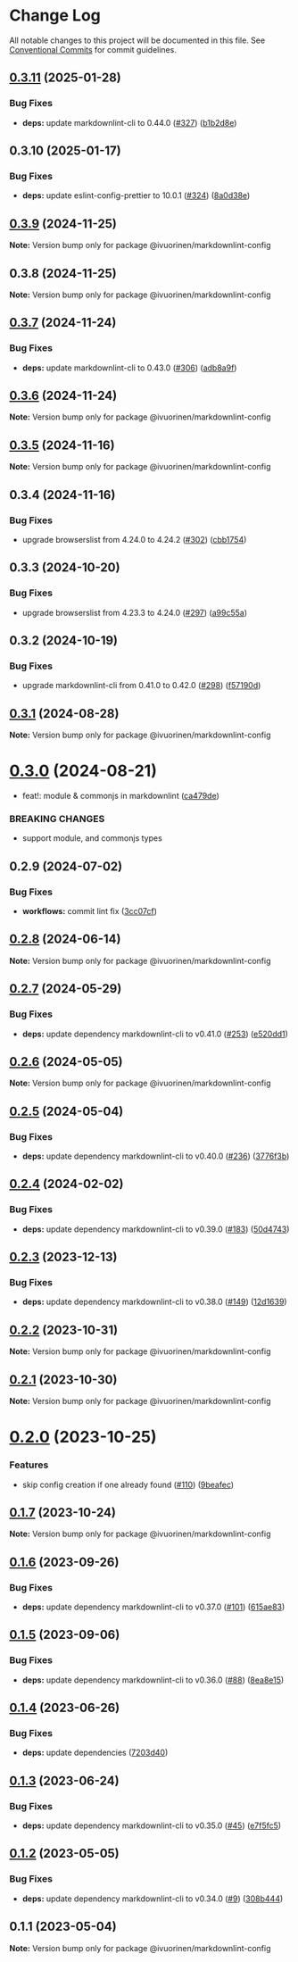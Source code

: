 # Change Log

All notable changes to this project will be documented in this file.
See [Conventional Commits](https://conventionalcommits.org) for commit guidelines.

## [0.3.11](https://github.com/ivuorinen/base-configs/compare/@ivuorinen/markdownlint-config@0.3.10...@ivuorinen/markdownlint-config@0.3.11) (2025-01-28)


### Bug Fixes

* **deps:** update markdownlint-cli to 0.44.0 ([#327](https://github.com/ivuorinen/base-configs/issues/327)) ([b1b2d8e](https://github.com/ivuorinen/base-configs/commit/b1b2d8e581cb2d939eab3ff2ae33643c4419196a))





## 0.3.10 (2025-01-17)


### Bug Fixes

* **deps:** update eslint-config-prettier to 10.0.1 ([#324](https://github.com/ivuorinen/base-configs/issues/324)) ([8a0d38e](https://github.com/ivuorinen/base-configs/commit/8a0d38e173df40b771d42b694a24145559200506))





## [0.3.9](https://github.com/ivuorinen/base-configs/compare/@ivuorinen/markdownlint-config@0.3.8...@ivuorinen/markdownlint-config@0.3.9) (2024-11-25)

**Note:** Version bump only for package @ivuorinen/markdownlint-config





## 0.3.8 (2024-11-25)

**Note:** Version bump only for package @ivuorinen/markdownlint-config

## [0.3.7](https://github.com/ivuorinen/base-configs/compare/@ivuorinen/markdownlint-config@0.3.6...@ivuorinen/markdownlint-config@0.3.7) (2024-11-24)

### Bug Fixes

- **deps:** update markdownlint-cli to 0.43.0 ([#306](https://github.com/ivuorinen/base-configs/issues/306)) ([adb8a9f](https://github.com/ivuorinen/base-configs/commit/adb8a9f577622af91b6d6c6a1add3c9d22b3e48e))

## [0.3.6](https://github.com/ivuorinen/base-configs/compare/@ivuorinen/markdownlint-config@0.3.5...@ivuorinen/markdownlint-config@0.3.6) (2024-11-24)

**Note:** Version bump only for package @ivuorinen/markdownlint-config

## [0.3.5](https://github.com/ivuorinen/base-configs/compare/@ivuorinen/markdownlint-config@0.3.4...@ivuorinen/markdownlint-config@0.3.5) (2024-11-16)

**Note:** Version bump only for package @ivuorinen/markdownlint-config

## 0.3.4 (2024-11-16)

### Bug Fixes

- upgrade browserslist from 4.24.0 to 4.24.2 ([#302](https://github.com/ivuorinen/base-configs/issues/302)) ([cbb1754](https://github.com/ivuorinen/base-configs/commit/cbb17540f3cd7fc81f0032e557568c65ed0a9744))

## 0.3.3 (2024-10-20)

### Bug Fixes

- upgrade browserslist from 4.23.3 to 4.24.0 ([#297](https://github.com/ivuorinen/base-configs/issues/297)) ([a99c55a](https://github.com/ivuorinen/base-configs/commit/a99c55aab760142b5d77ad80ce5d44b25dde17d7))

## 0.3.2 (2024-10-19)

### Bug Fixes

- upgrade markdownlint-cli from 0.41.0 to 0.42.0 ([#298](https://github.com/ivuorinen/base-configs/issues/298)) ([f57190d](https://github.com/ivuorinen/base-configs/commit/f57190d55c27101f66583cc0000733b2707c1e5f))

## [0.3.1](https://github.com/ivuorinen/base-configs/compare/@ivuorinen/markdownlint-config@0.3.0...@ivuorinen/markdownlint-config@0.3.1) (2024-08-28)

**Note:** Version bump only for package @ivuorinen/markdownlint-config

# [0.3.0](https://github.com/ivuorinen/base-configs/compare/@ivuorinen/markdownlint-config@0.2.9...@ivuorinen/markdownlint-config@0.3.0) (2024-08-21)

- feat!: module & commonjs in markdownlint ([ca479de](https://github.com/ivuorinen/base-configs/commit/ca479deb20f65f048f128b284c2f178ca9e90ea2))

### BREAKING CHANGES

- support module, and commonjs types

## 0.2.9 (2024-07-02)

### Bug Fixes

- **workflows:** commit lint fix ([3cc07cf](https://github.com/ivuorinen/base-configs/commit/3cc07cf3ffd8743860a07bb85aa4d275bb63094e))

## [0.2.8](https://github.com/ivuorinen/base-configs/compare/@ivuorinen/markdownlint-config@0.2.7...@ivuorinen/markdownlint-config@0.2.8) (2024-06-14)

**Note:** Version bump only for package @ivuorinen/markdownlint-config

## [0.2.7](https://github.com/ivuorinen/base-configs/compare/@ivuorinen/markdownlint-config@0.2.6...@ivuorinen/markdownlint-config@0.2.7) (2024-05-29)

### Bug Fixes

- **deps:** update dependency markdownlint-cli to v0.41.0 ([#253](https://github.com/ivuorinen/base-configs/issues/253)) ([e520dd1](https://github.com/ivuorinen/base-configs/commit/e520dd18fa126d773068d606a8b409d3fb5b5b00))

## [0.2.6](https://github.com/ivuorinen/base-configs/compare/@ivuorinen/markdownlint-config@0.2.5...@ivuorinen/markdownlint-config@0.2.6) (2024-05-05)

**Note:** Version bump only for package @ivuorinen/markdownlint-config

## [0.2.5](https://github.com/ivuorinen/base-configs/compare/@ivuorinen/markdownlint-config@0.2.4...@ivuorinen/markdownlint-config@0.2.5) (2024-05-04)

### Bug Fixes

- **deps:** update dependency markdownlint-cli to v0.40.0 ([#236](https://github.com/ivuorinen/base-configs/issues/236)) ([3776f3b](https://github.com/ivuorinen/base-configs/commit/3776f3b223e6ad5d3809490cbd9d17075aaa2838))

## [0.2.4](https://github.com/ivuorinen/base-configs/compare/@ivuorinen/markdownlint-config@0.2.3...@ivuorinen/markdownlint-config@0.2.4) (2024-02-02)

### Bug Fixes

- **deps:** update dependency markdownlint-cli to v0.39.0 ([#183](https://github.com/ivuorinen/base-configs/issues/183)) ([50d4743](https://github.com/ivuorinen/base-configs/commit/50d4743f3bb7eb1458da6f67aafd3e409adf329a))

## [0.2.3](https://github.com/ivuorinen/base-configs/compare/@ivuorinen/markdownlint-config@0.2.2...@ivuorinen/markdownlint-config@0.2.3) (2023-12-13)

### Bug Fixes

- **deps:** update dependency markdownlint-cli to v0.38.0 ([#149](https://github.com/ivuorinen/base-configs/issues/149)) ([12d1639](https://github.com/ivuorinen/base-configs/commit/12d1639290f8e81b03a4a712e41ab8334b4fadfc))

## [0.2.2](https://github.com/ivuorinen/base-configs/compare/@ivuorinen/markdownlint-config@0.2.1...@ivuorinen/markdownlint-config@0.2.2) (2023-10-31)

**Note:** Version bump only for package @ivuorinen/markdownlint-config

## [0.2.1](https://github.com/ivuorinen/base-configs/compare/@ivuorinen/markdownlint-config@0.2.0...@ivuorinen/markdownlint-config@0.2.1) (2023-10-30)

**Note:** Version bump only for package @ivuorinen/markdownlint-config

# [0.2.0](https://github.com/ivuorinen/base-configs/compare/@ivuorinen/markdownlint-config@0.1.7...@ivuorinen/markdownlint-config@0.2.0) (2023-10-25)

### Features

- skip config creation if one already found ([#110](https://github.com/ivuorinen/base-configs/issues/110)) ([9beafec](https://github.com/ivuorinen/base-configs/commit/9beafec48681768f06ff24029391176d87169261))

## [0.1.7](https://github.com/ivuorinen/base-configs/compare/@ivuorinen/markdownlint-config@0.1.6...@ivuorinen/markdownlint-config@0.1.7) (2023-10-24)

**Note:** Version bump only for package @ivuorinen/markdownlint-config

## [0.1.6](https://github.com/ivuorinen/base-configs/compare/@ivuorinen/markdownlint-config@0.1.5...@ivuorinen/markdownlint-config@0.1.6) (2023-09-26)

### Bug Fixes

- **deps:** update dependency markdownlint-cli to v0.37.0 ([#101](https://github.com/ivuorinen/base-configs/issues/101)) ([615ae83](https://github.com/ivuorinen/base-configs/commit/615ae835286fbdf173e1b61e9df2a2eb75908374))

## [0.1.5](https://github.com/ivuorinen/base-configs/compare/@ivuorinen/markdownlint-config@0.1.4...@ivuorinen/markdownlint-config@0.1.5) (2023-09-06)

### Bug Fixes

- **deps:** update dependency markdownlint-cli to v0.36.0 ([#88](https://github.com/ivuorinen/base-configs/issues/88)) ([8ea8e15](https://github.com/ivuorinen/base-configs/commit/8ea8e1501d8e4dd39df144999e4cee9076117822))

## [0.1.4](https://github.com/ivuorinen/base-configs/compare/@ivuorinen/markdownlint-config@0.1.3...@ivuorinen/markdownlint-config@0.1.4) (2023-06-26)

### Bug Fixes

- **deps:** update dependencies ([7203d40](https://github.com/ivuorinen/base-configs/commit/7203d40f7ddcf1d5c84e2049bd4c23a837dd6eb6))

## [0.1.3](https://github.com/ivuorinen/base-configs/compare/@ivuorinen/markdownlint-config@0.1.2...@ivuorinen/markdownlint-config@0.1.3) (2023-06-24)

### Bug Fixes

- **deps:** update dependency markdownlint-cli to v0.35.0 ([#45](https://github.com/ivuorinen/base-configs/issues/45)) ([e7f5fc5](https://github.com/ivuorinen/base-configs/commit/e7f5fc5ce0a3ea73d3c395a2667b53a57d21e205))

## [0.1.2](https://github.com/ivuorinen/base-configs/compare/@ivuorinen/markdownlint-config@0.1.1...@ivuorinen/markdownlint-config@0.1.2) (2023-05-05)

### Bug Fixes

- **deps:** update dependency markdownlint-cli to v0.34.0 ([#9](https://github.com/ivuorinen/base-configs/issues/9)) ([308b444](https://github.com/ivuorinen/base-configs/commit/308b4445c8d5ab6a05a34c48d64f56b195e8c76d))

## 0.1.1 (2023-05-04)

**Note:** Version bump only for package @ivuorinen/markdownlint-config
